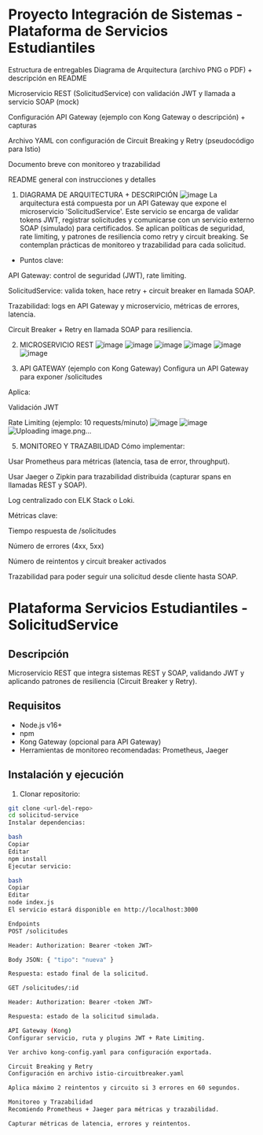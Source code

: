# Proyecto Integración de Sistemas - Plataforma de Servicios Estudiantiles
Estructura de entregables
Diagrama de Arquitectura (archivo PNG o PDF) + descripción en README

Microservicio REST (SolicitudService) con validación JWT y llamada a servicio SOAP (mock)

Configuración API Gateway (ejemplo con Kong Gateway o descripción) + capturas

Archivo YAML con configuración de Circuit Breaking y Retry (pseudocódigo para Istio)

Documento breve con monitoreo y trazabilidad

README general con instrucciones y detalles

1. DIAGRAMA DE ARQUITECTURA + DESCRIPCIÓN
![image](https://github.com/user-attachments/assets/47b96904-fa1a-401d-afa8-b1f999ea9b26)
La arquitectura está compuesta por un API Gateway que expone el microservicio 'SolicitudService'. Este servicio se encarga de validar tokens JWT, registrar solicitudes y comunicarse con un servicio externo SOAP (simulado) para certificados. Se aplican políticas de seguridad, rate limiting, y patrones de resiliencia como retry y circuit breaking. Se contemplan prácticas de monitoreo y trazabilidad para cada solicitud.
 - Puntos clave:

  API Gateway: control de seguridad (JWT), rate limiting.
  
  SolicitudService: valida token, hace retry + circuit breaker en llamada SOAP.
  
  Trazabilidad: logs en API Gateway y microservicio, métricas de errores, latencia.
  
  Circuit Breaker + Retry en llamada SOAP para resiliencia.

  2. MICROSERVICIO REST
![image](https://github.com/user-attachments/assets/e766e38a-a7a3-4561-8820-58849e268f31)
![image](https://github.com/user-attachments/assets/ae036f0f-4d2e-498a-9716-5c6f3013308f)
![image](https://github.com/user-attachments/assets/266755b9-d900-4e35-8348-b1a89cbb43b0)
![image](https://github.com/user-attachments/assets/58129e81-2641-45c6-8cf2-b1998f7ddfd9)
![image](https://github.com/user-attachments/assets/1b57a75a-8f70-4328-838a-7b91c91d0f86)
![image](https://github.com/user-attachments/assets/18da9c5a-e4fd-4b35-9f5c-4636f2ba36a0)


4. API GATEWAY (ejemplo con Kong Gateway)
Configura un API Gateway para exponer /solicitudes

Aplica:

  Validación JWT
  
  Rate Limiting (ejemplo: 10 requests/minuto)
![image](https://github.com/user-attachments/assets/e0852920-e9e1-4ca3-874e-5657dbc61ec6)
![image](https://github.com/user-attachments/assets/2d7ace8a-8332-498e-90d4-97f3ed174aec)
![Uploading image.png…]()


5. MONITOREO Y TRAZABILIDAD
Cómo implementar:

Usar Prometheus para métricas (latencia, tasa de error, throughput).

Usar Jaeger o Zipkin para trazabilidad distribuida (capturar spans en llamadas REST y SOAP).

Log centralizado con ELK Stack o Loki.

Métricas clave:

Tiempo respuesta de /solicitudes

Número de errores (4xx, 5xx)

Número de reintentos y circuit breaker activados

Trazabilidad para poder seguir una solicitud desde cliente hasta SOAP.

# Plataforma Servicios Estudiantiles - SolicitudService

## Descripción
Microservicio REST que integra sistemas REST y SOAP, validando JWT y aplicando patrones de resiliencia (Circuit Breaker y Retry).

## Requisitos
- Node.js v16+
- npm
- Kong Gateway (opcional para API Gateway)
- Herramientas de monitoreo recomendadas: Prometheus, Jaeger

## Instalación y ejecución

1. Clonar repositorio:

```bash
git clone <url-del-repo>
cd solicitud-service
Instalar dependencias:

bash
Copiar
Editar
npm install
Ejecutar servicio:

bash
Copiar
Editar
node index.js
El servicio estará disponible en http://localhost:3000

Endpoints
POST /solicitudes

Header: Authorization: Bearer <token JWT>

Body JSON: { "tipo": "nueva" }

Respuesta: estado final de la solicitud.

GET /solicitudes/:id

Header: Authorization: Bearer <token JWT>

Respuesta: estado de la solicitud simulada.

API Gateway (Kong)
Configurar servicio, ruta y plugins JWT + Rate Limiting.

Ver archivo kong-config.yaml para configuración exportada.

Circuit Breaking y Retry
Configuración en archivo istio-circuitbreaker.yaml

Aplica máximo 2 reintentos y circuito si 3 errores en 60 segundos.

Monitoreo y Trazabilidad
Recomiendo Prometheus + Jaeger para métricas y trazabilidad.

Capturar métricas de latencia, errores y reintentos.

